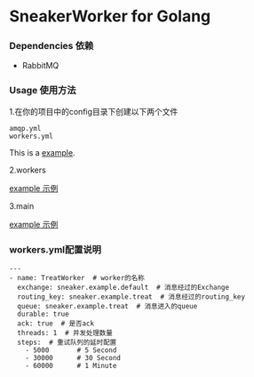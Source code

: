 # SneakerWorker for Golang


### Dependencies 依赖
* RabbitMQ

### Usage 使用方法
1.在你的项目中的config目录下创建以下两个文件

```
amqp.yml
workers.yml
```
This is a [example](https://github.com/oldfritter/sneaker-go/blob/master/example/config).

2.workers

[example  示例](https://github.com/oldfritter/sneaker-go/blob/master/example/sneakerWorkers)

3.main

[example  示例](https://github.com/oldfritter/sneaker-go/blob/master/example/workers.go)

### workers.yml配置说明
```
---
- name: TreatWorker  # worker的名称
  exchange: sneaker.example.default  # 消息经过的Exchange
  routing_key: sneaker.example.treat  # 消息经过的routing_key
  queue: sneaker.example.treat  # 消息进入的queue
  durable: true
  ack: true  # 是否ack
  threads: 1  # 并发处理数量
  steps:  # 重试队列的延时配置
    - 5000       # 5 Second
    - 30000      # 30 Second
    - 60000      # 1 Minute
```
